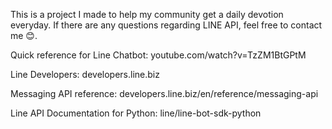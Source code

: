 This is a project I made to help my community get a daily devotion everyday.
If there are any questions regarding LINE API, feel free to contact me 😊.

Quick reference for Line Chatbot: youtube.com/watch?v=TzZM1BtGPtM

Line Developers: developers.line.biz

Messaging API reference: developers.line.biz/en/reference/messaging-api

Line API Documentation for Python: line/line-bot-sdk-python
